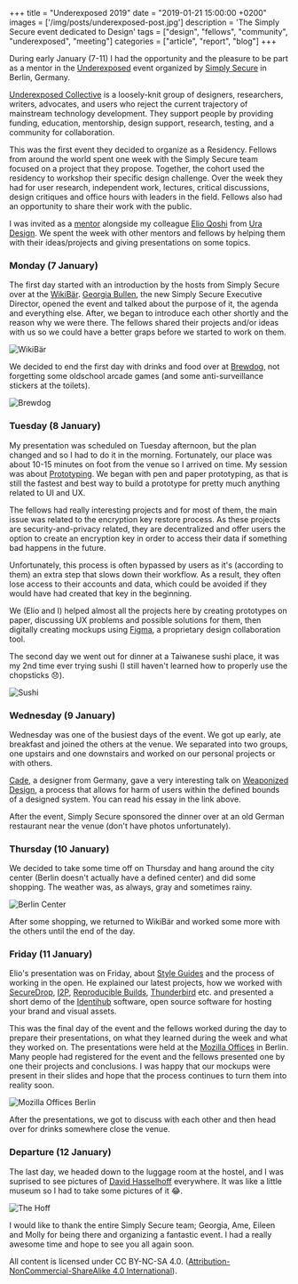 +++
title = "Underexposed 2019"
date = "2019-01-21 15:00:00 +0200"
images = ['/img/posts/underexposed-post.jpg']
description = 'The Simply Secure event dedicated to Design'
tags = ["design", "fellows", "community", "underexposed", "meeting"]
categories = ["article", "report", "blog"]
+++

During early January (7-11) I had the opportunity and the pleasure to be part as a mentor in the [Underexposed](https://simplysecure.org/underexposed/) event organized by [Simply Secure](https://simplysecure.org/) in Berlin, Germany.

[Underexposed Collective](https://simplysecure.org/underexposed/) is a loosely-knit group of designers, researchers, writers, advocates, and users who reject the current trajectory of mainstream technology development. They support people by providing funding, education, mentorship, design support, research, testing, and a community for collaboration.

This was the first event they decided to organize as a Residency. Fellows from around the world spent one week with the Simply Secure team focused on a project that they propose. Together, the cohort used the residency to workshop their specific design challenge. Over the week they had for user research, independent work, lectures, critical discussions, design critiques and office hours with leaders in the field. Fellows also had an opportunity to share their work with the public.

I was invited as a [mentor](https://en.wikipedia.org/wiki/Mentorship) alongside my colleague [Elio Qoshi](https://elioqoshi.me) from [Ura Design](https://ura.design). We spent the week with other mentors and fellows by helping them with their ideas/projects and giving presentations on some topics.

### Monday (7 January)

The first day started with an introduction by the hosts from Simply Secure over at the [WikiBär](https://www.openstreetmap.org/node/4842883021). [Georgia Bullen](https://twitter.com/georgiamoon), the new Simply Secure Executive Director, opened the event and talked about the purpose of it, the agenda and everything else. After, we began to introduce each other shortly and the reason why we were there. The fellows shared their projects and/or ideas with us so we could have a better graps before we started to work on them.

![WikiBär](/img/posts/wikibär.jpg)

We decided to end the first day with drinks and food over at [Brewdog](https://www.openstreetmap.org/node/4525263054), not forgetting some oldschool arcade games (and some anti-surveillance stickers at the toilets).

![Brewdog](/img/posts/brewdog.jpg)

### Tuesday (8 January)

My presentation was scheduled on Tuesday afternoon, but the plan changed and so I had to do it in the morning. Fortunately, our place was about 10-15 minutes on foot from the venue so I arrived on time. My session was about [Prototyping](https://en.wikipedia.org/wiki/Prototype). We began with pen and paper prototyping, as that is still the fastest and best way to build a prototype for pretty much anything related to UI and UX.

The fellows had really interesting projects and for most of them, the main issue was related to the encryption key restore process. As these projects are security-and-privacy related, they are decentralized and offer users the option to create an encryption key in order to access their data if something bad happens in the future.

Unfortunately, this process is often bypassed by users as it's (according to them) an extra step that slows down their workflow. As a result, they often lose access to their accounts and data, which could be avoided if they would have had created that key in the beginning.

We (Elio and I) helped almost all the projects here by creating prototypes on paper, discussing UX problems and possible solutions for them, then digitally creating mockups using [Figma](https://www.figma.com), a proprietary design collaboration tool.

The second day we went out for dinner at a Taiwanese sushi place, it was my 2nd time ever trying sushi (I still haven't learned how to properly use the chopsticks 😞).

![Sushi](/img/posts/underexposed-sushi.jpg)

### Wednesday (9 January)

Wednesday was one of the busiest days of the event. We got up early, ate breakfast and joined the others at the venue. We separated into two groups, one upstairs and one downstairs and worked on our personal projects or with others.

[Cade](https://shiba.computer/), a designer from Germany, gave a very interesting talk on [Weaponized Design](https://shiba.computer/essay/on-weaponised-design/), a process that allows for harm of users within the defined bounds of a designed system. You can read his essay in the link above.

After the event, Simply Secure sponsored the dinner over at an old German restaurant near the venue (don't have photos unfortunately).

### Thursday (10 January)

We decided to take some time off on Thursday and hang around the city center (Berlin doesn't actually have a defined center) and did some shopping. The weather was, as always, gray and sometimes rainy.

![Berlin Center](/img/posts/berlin-center.jpg)

After some shopping, we returned to WikiBär and worked some more with the others until the end of the day.

### Friday (11 January)

Elio's presentation was on Friday, about [Style Guides](https://en.wikipedia.org/wiki/Style_guide) and the process of working in the open. He explained our latest projects, how we worked with [SecureDrop](https://ura.design/projects/securedrop), [I2P](https://ura.design/projects/i2p), [Reproducible Builds](https://ura.design/projects/reproducible-builds), [Thunderbird](https://ura.design/projects/thunderbird) etc. and presented a short demo of the [Identihub](https://identihub.co) software, open source software for hosting your brand and visual assets.

This was the final day of the event and the fellows worked during the day to prepare their presentations, on what they learned during the week and what they worked on. The presentations were held at the [Mozilla Offices](https://www.openstreetmap.org/node/4996803917#map=19/52.49947/13.44914) in Berlin. Many people had registered for the event and the fellows presented one by one their projects and conclusions. I was happy that our mockups were present in their slides and hope that the process continues to turn them into reality soon.

![Mozilla Offices Berlin](/img/posts/mozilla-berlin.jpg)

After the presentations, we got to discuss with each other and then head over for drinks somewhere close the venue.

### Departure (12 January)

The last day, we headed down to the luggage room at the hostel, and I was suprised to see pictures of [David Hasselhoff](https://en.wikipedia.org/wiki/David_Hasselhoff) everywhere. It was like a little museum so I had to take some pictures of it 😂.

![The Hoff](/img/posts/hoff-berlin.jpg)

I would like to thank the entire Simply Secure team; Georgia, Ame, Eileen and Molly for being there and organizing a fantastic event. I had a really awesome time and hope to see you all again soon.

All content is licensed under CC BY-NC-SA 4.0. ([Attribution-NonCommercial-ShareAlike 4.0 International](https://creativecommons.org/licenses/by-nc-sa/4.0/)).
